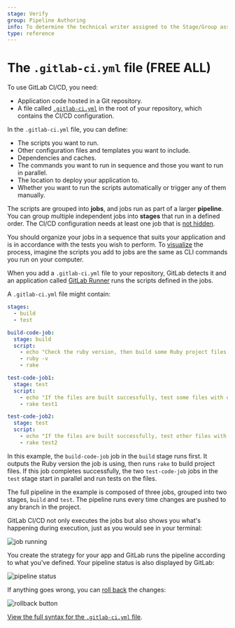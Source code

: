 ```yaml
---
stage: Verify
group: Pipeline Authoring
info: To determine the technical writer assigned to the Stage/Group associated with this page, see https://about.gitlab.com/handbook/product/ux/technical-writing/#assignments
type: reference
---
```


# The `.gitlab-ci.yml` file **(FREE ALL)**

To use GitLab CI/CD, you need:

- Application code hosted in a Git repository.
- A file called [`.gitlab-ci.yml`](index.md) in the root of your repository, which
  contains the CI/CD configuration.

In the `.gitlab-ci.yml` file, you can define:

- The scripts you want to run.
- Other configuration files and templates you want to include.
- Dependencies and caches.
- The commands you want to run in sequence and those you want to run in parallel.
- The location to deploy your application to.
- Whether you want to run the scripts automatically or trigger any of them manually.

The scripts are grouped into **jobs**, and jobs run as part of a larger
**pipeline**. You can group multiple independent jobs into **stages** that run in a defined order.
The CI/CD configuration needs at least one job that is [not hidden](../jobs/index.md#hide-jobs).

You should organize your jobs in a sequence that suits your application and is in accordance with
the tests you wish to perform. To [visualize](../pipeline_editor/index.md#visualize-ci-configuration) the process, imagine
the scripts you add to jobs are the same as CLI commands you run on your computer.

When you add a `.gitlab-ci.yml` file to your
repository, GitLab detects it and an application called [GitLab Runner](https://docs.gitlab.com/runner/)
runs the scripts defined in the jobs.

A `.gitlab-ci.yml` file might contain:

```yaml
stages:
  - build
  - test

build-code-job:
  stage: build
  script:
    - echo "Check the ruby version, then build some Ruby project files:"
    - ruby -v
    - rake

test-code-job1:
  stage: test
  script:
    - echo "If the files are built successfully, test some files with one command:"
    - rake test1

test-code-job2:
  stage: test
  script:
    - echo "If the files are built successfully, test other files with a different command:"
    - rake test2
```

In this example, the `build-code-job` job in the `build` stage runs first. It outputs
the Ruby version the job is using, then runs `rake` to build project files.
If this job completes successfully, the two `test-code-job` jobs in the `test` stage start
in parallel and run tests on the files.

The full pipeline in the example is composed of three jobs, grouped into two stages,
`build` and `test`. The pipeline runs every time changes are pushed to any
branch in the project.

GitLab CI/CD not only executes the jobs but also shows you what's happening during execution,
just as you would see in your terminal:

![job running](img/job_running_v13_10.png)

You create the strategy for your app and GitLab runs the pipeline
according to what you've defined. Your pipeline status is also
displayed by GitLab:

![pipeline status](img/pipeline_status.png)

If anything goes wrong, you can
[roll back](../environments/index.md#retry-or-roll-back-a-deployment) the changes:

![rollback button](img/rollback.png)

[View the full syntax for the `.gitlab-ci.yml` file](index.md).
